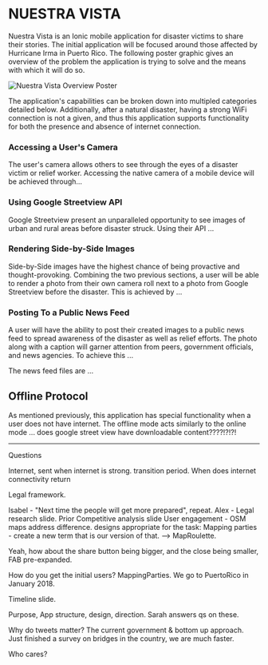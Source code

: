 # NUESTRA VISTA

Nuestra Vista is an Ionic mobile application for disaster victims to share their stories. The initial application will be focused around those affected by Hurricane Irma in Puerto Rico. The following poster graphic gives an overview of the problem the application is trying to solve and the means with which it will do so.

![Nuestra Vista Overview Poster](https://github.com/dwanderton/nuestra-vistav2/readme-images/NeustraVistaPoster.png "Neustra Vista Overview Poster")

The application's capabilities can be broken down into multipled categories detailed below. Additionally, after a natural disaster, having a strong WiFi connection is not a given, and thus this application supports functionality for both the presence and absence of internet connection.

### Accessing a User's Camera
The user's camera allows others to see through the eyes of a disaster victim or relief worker. Accessing the native camera of a mobile device will be achieved through...

### Using Google Streetview API
Google Streetview present an unparalleled opportunity to see images of urban and rural areas before disaster struck. Using their API ...

### Rendering Side-by-Side Images
Side-by-Side images have the highest chance of being provactive and thought-provoking. Combining the two previous sections, a user will be able to render a photo from their own camera roll next to a photo from Google Streetview before the disaster. This is achieved by ...

### Posting To a Public News Feed
A user will have the ability to post their created images to a public news feed to spread awareness of the disaster as well as relief efforts. The photo along with a caption will garner attention from peers, government officials, and news agencies. To achieve this ...

The news feed files are ...


## Offline Protocol

As mentioned previously, this application has special functionality when a user does not have internet. The offline mode acts similarly to the online mode ... does google street view have downloadable content????!?!?! 


-----------------------------

Questions

Internet, sent when internet is strong. transition period.
When does internet connectivity return

Legal framework.

Isabel - "Next time the people will get more prepared", repeat.
Alex - Legal research slide. Prior
Competitive analysis slide
User engagement - OSM maps address difference. designs appropriate for the task:
Mapping parties - create a new term that is our version of that.
--> MapRoulette.



Yeah, how about the share button being bigger, and the close being smaller, FAB pre-expanded.

How do you get the initial users? MappingParties. We go to PuertoRico in January 2018.

Timeline slide.

Purpose, App structure, design, direction. Sarah answers qs on these.

Why do tweets matter? The current government & bottom up approach. Just finished a survey on bridges in the country, we are much faster.

Who cares?
